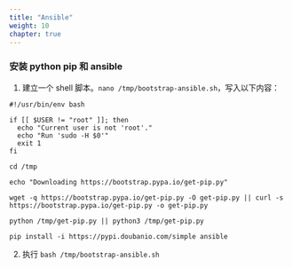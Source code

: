 ```yaml
---
title: "Ansible"
weight: 10
chapter: true
---
```


### 安装 python pip 和 ansible

1. 建立一个 shell 脚本。`nano /tmp/bootstrap-ansible.sh`，写入以下内容：<br>

```
#!/usr/bin/env bash

if [[ $USER != "root" ]]; then
  echo "Current user is not 'root'."
  echo "Run 'sudo -H $0'"
  exit 1
fi

cd /tmp

echo "Downloading https://bootstrap.pypa.io/get-pip.py"

wget -q https://bootstrap.pypa.io/get-pip.py -O get-pip.py || curl -s https://bootstrap.pypa.io/get-pip.py -o get-pip.py

python /tmp/get-pip.py || python3 /tmp/get-pip.py

pip install -i https://pypi.doubanio.com/simple ansible
```

2. 执行 `bash /tmp/bootstrap-ansible.sh`
